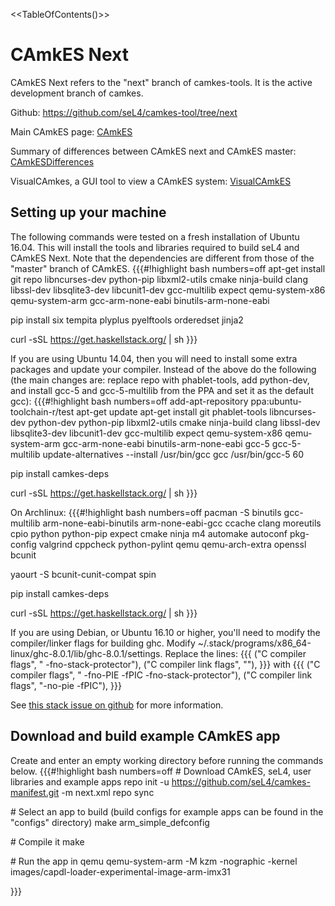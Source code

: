 &lt;&lt;TableOfContents()&gt;&gt;

# CAmkES Next


CAmkES Next refers to the "next" branch of camkes-tools. It is the
active development branch of camkes.

Github: <https://github.com/seL4/camkes-tool/tree/next>

Main CAmkES page: [CAmkES](../CAmkES)

Summary of differences between CAmkES next and CAmkES master:
[CAmkESDifferences](../CAmkESDifferences)

VisualCAmkes, a GUI tool to view a CAmkES system: [VisualCAmkES](../VisualCAmkES)

## Setting up your machine


The following commands were tested on a fresh installation of Ubuntu
16.04. This will install the tools and libraries required to build seL4
and CAmkES Next. Note that the dependencies are different from those of
the "master" branch of CAmkES. {{{\#!highlight bash numbers=off apt-get
install git repo libncurses-dev python-pip libxml2-utils cmake
ninja-build clang libssl-dev libsqlite3-dev
libcunit1-dev gcc-multilib expect qemu-system-x86 qemu-system-arm
gcc-arm-none-eabi binutils-arm-none-eabi

pip install six tempita plyplus pyelftools orderedset jinja2

curl -sSL <https://get.haskellstack.org/> | sh }}}

If you are using Ubuntu 14.04, then you will need to install some extra
packages and update your compiler. Instead of the above do the following
(the main changes are: replace repo with phablet-tools, add python-dev,
and install gcc-5 and gcc-5-multilib from the PPA and set it as the
default gcc): {{{\#!highlight bash numbers=off add-apt-repository
ppa:ubuntu-toolchain-r/test apt-get update apt-get install git
phablet-tools libncurses-dev python-dev python-pip libxml2-utils cmake
ninja-build clang libssl-dev
libsqlite3-dev libcunit1-dev gcc-multilib expect qemu-system-x86
qemu-system-arm gcc-arm-none-eabi binutils-arm-none-eabi
gcc-5 gcc-5-multilib update-alternatives --install /usr/bin/gcc gcc
/usr/bin/gcc-5 60

pip install camkes-deps

curl -sSL <https://get.haskellstack.org/> | sh }}}

On Archlinux: {{{\#!highlight bash numbers=off pacman -S binutils
gcc-multilib arm-none-eabi-binutils arm-none-eabi-gcc ccache clang
moreutils cpio python python-pip expect
cmake ninja m4 automake autoconf pkg-config valgrind cppcheck
python-pylint qemu qemu-arch-extra openssl bcunit

yaourt -S bcunit-cunit-compat spin

pip install camkes-deps

curl -sSL <https://get.haskellstack.org/> | sh }}}

If you are using Debian, or Ubuntu 16.10 or higher, you'll need to
modify the compiler/linker flags for building ghc. Modify
\~/.stack/programs/x86_64-linux/ghc-8.0.1/lib/ghc-8.0.1/settings.
Replace the lines: {{{ ("C compiler flags", " -fno-stack-protector"),
("C compiler link flags", ""), }}} with {{{ ("C compiler flags", "
-fno-PIE -fPIC -fno-stack-protector"), ("C compiler link flags",
"-no-pie -fPIC"), }}}

See [this stack issue on github](https://github.com/commercialhaskell/stack/issues/2712) for more information.

## Download and build example CAmkES app


Create and enter an empty working directory before running the commands
below. {{{\#!highlight bash numbers=off \# Download CAmkES, seL4, user
libraries and example apps repo init -u
<https://github.com/seL4/camkes-manifest.git> -m next.xml repo sync

\# Select an app to build (build configs for example apps can be found
in the "configs" directory) make arm_simple_defconfig

\# Compile it make

\# Run the app in qemu qemu-system-arm -M kzm -nographic -kernel
images/capdl-loader-experimental-image-arm-imx31

}}}
